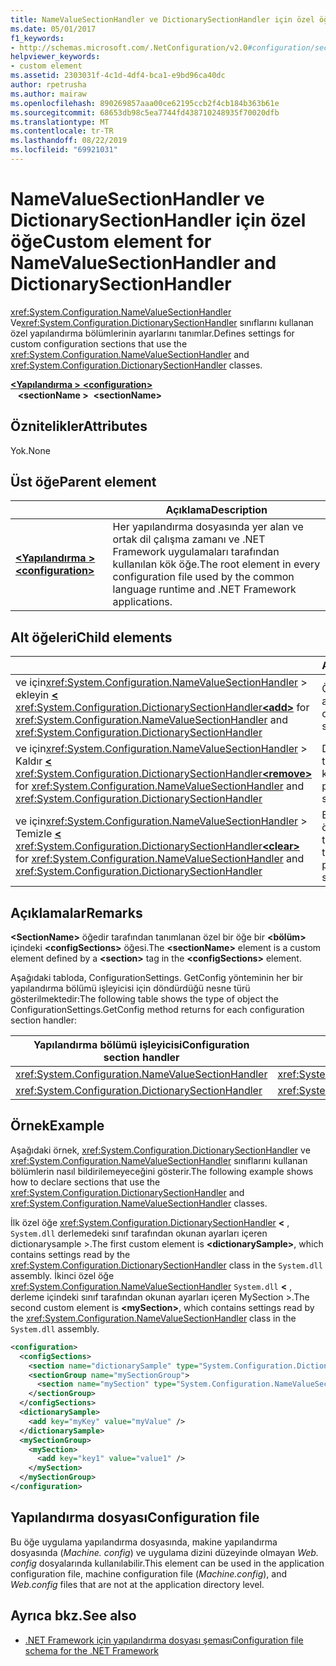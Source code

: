 ```yaml
---
title: NameValueSectionHandler ve DictionarySectionHandler için özel öğe
ms.date: 05/01/2017
f1_keywords:
- http://schemas.microsoft.com/.NetConfiguration/v2.0#configuration/sectionName
helpviewer_keywords:
- custom element
ms.assetid: 2303031f-4c1d-4df4-bca1-e9bd96ca40dc
author: rpetrusha
ms.author: mairaw
ms.openlocfilehash: 890269857aaa00ce62195ccb2f4cb184b363b61e
ms.sourcegitcommit: 68653db98c5ea7744fd438710248935f70020dfb
ms.translationtype: MT
ms.contentlocale: tr-TR
ms.lasthandoff: 08/22/2019
ms.locfileid: "69921031"
---
```

# <a name="custom-element-for-namevaluesectionhandler-and-dictionarysectionhandler"></a><span data-ttu-id="01629-102">NameValueSectionHandler ve DictionarySectionHandler için özel öğe</span><span class="sxs-lookup"><span data-stu-id="01629-102">Custom element for NameValueSectionHandler and DictionarySectionHandler</span></span>

<span data-ttu-id="01629-103"><xref:System.Configuration.NameValueSectionHandler> Ve<xref:System.Configuration.DictionarySectionHandler> sınıflarını kullanan özel yapılandırma bölümlerinin ayarlarını tanımlar.</span><span class="sxs-lookup"><span data-stu-id="01629-103">Defines settings for custom configuration sections that use the <xref:System.Configuration.NameValueSectionHandler> and <xref:System.Configuration.DictionarySectionHandler> classes.</span></span>

<span data-ttu-id="01629-104">[ **\<Yapılandırma >** ](configuration-element.md)</span><span class="sxs-lookup"><span data-stu-id="01629-104">[**\<configuration>**](configuration-element.md)</span></span>\
<span data-ttu-id="01629-105">&nbsp;&nbsp; **\<sectionName >**</span><span class="sxs-lookup"><span data-stu-id="01629-105">&nbsp;&nbsp;**\<sectionName>**</span></span>

## <a name="attributes"></a><span data-ttu-id="01629-106">Öznitelikler</span><span class="sxs-lookup"><span data-stu-id="01629-106">Attributes</span></span>

<span data-ttu-id="01629-107">Yok.</span><span class="sxs-lookup"><span data-stu-id="01629-107">None</span></span>

## <a name="parent-element"></a><span data-ttu-id="01629-108">Üst öğe</span><span class="sxs-lookup"><span data-stu-id="01629-108">Parent element</span></span>

|     | <span data-ttu-id="01629-109">Açıklama</span><span class="sxs-lookup"><span data-stu-id="01629-109">Description</span></span> |
| --- | ----------- |
| [<span data-ttu-id="01629-110"> **\<Yapılandırma >** </span><span class="sxs-lookup"><span data-stu-id="01629-110">**\<configuration>**</span></span>](configuration-element.md) | <span data-ttu-id="01629-111">Her yapılandırma dosyasında yer alan ve ortak dil çalışma zamanı ve .NET Framework uygulamaları tarafından kullanılan kök öğe.</span><span class="sxs-lookup"><span data-stu-id="01629-111">The root element in every configuration file used by the common language runtime and .NET Framework applications.</span></span> |

## <a name="child-elements"></a><span data-ttu-id="01629-112">Alt öğeleri</span><span class="sxs-lookup"><span data-stu-id="01629-112">Child elements</span></span>

|     | <span data-ttu-id="01629-113">Açıklama</span><span class="sxs-lookup"><span data-stu-id="01629-113">Description</span></span> |
| --- | ----------- |
| <span data-ttu-id="01629-114">ve için<xref:System.Configuration.NameValueSectionHandler> > ekleyin [ **\<** ](add-element-for-custom-2.md)<xref:System.Configuration.DictionarySectionHandler></span><span class="sxs-lookup"><span data-stu-id="01629-114">[**\<add>**](add-element-for-custom-2.md) for <xref:System.Configuration.NameValueSectionHandler> and <xref:System.Configuration.DictionarySectionHandler></span></span>  | <span data-ttu-id="01629-115">Özel uygulama ayarları ekler.</span><span class="sxs-lookup"><span data-stu-id="01629-115">Adds custom application settings.</span></span> |
| <span data-ttu-id="01629-116">ve için<xref:System.Configuration.NameValueSectionHandler> > Kaldır [ **\<** ](remove-element-for-custom-2.md)<xref:System.Configuration.DictionarySectionHandler></span><span class="sxs-lookup"><span data-stu-id="01629-116">[**\<remove>**](remove-element-for-custom-2.md) for <xref:System.Configuration.NameValueSectionHandler> and <xref:System.Configuration.DictionarySectionHandler></span></span> | <span data-ttu-id="01629-117">Daha önce tanımlanmış bir ayarı kaldırır.</span><span class="sxs-lookup"><span data-stu-id="01629-117">Removes a previously defined setting.</span></span> |
| <span data-ttu-id="01629-118">ve için<xref:System.Configuration.NameValueSectionHandler> > Temizle [ **\<** ](clear-element-for-custom-2.md)<xref:System.Configuration.DictionarySectionHandler></span><span class="sxs-lookup"><span data-stu-id="01629-118">[**\<clear>**](clear-element-for-custom-2.md) for <xref:System.Configuration.NameValueSectionHandler> and <xref:System.Configuration.DictionarySectionHandler></span></span> | <span data-ttu-id="01629-119">Bir bölümdeki önceden tanımlanmış tüm ayarları temizler.</span><span class="sxs-lookup"><span data-stu-id="01629-119">Clears all previously defined settings in a section.</span></span> |

## <a name="remarks"></a><span data-ttu-id="01629-120">Açıklamalar</span><span class="sxs-lookup"><span data-stu-id="01629-120">Remarks</span></span>

<span data-ttu-id="01629-121">**\<SectionName>** öğedir tarafından tanımlanan özel bir öğe bir **\<bölüm>** içindeki **\<configSections>** öğesi.</span><span class="sxs-lookup"><span data-stu-id="01629-121">The **\<sectionName>** element is a custom element defined by a **\<section>** tag in the **\<configSections>** element.</span></span>

<span data-ttu-id="01629-122">Aşağıdaki tabloda, ConfigurationSettings. GetConfig yönteminin her bir yapılandırma bölümü işleyicisi için döndürdüğü nesne türü gösterilmektedir:</span><span class="sxs-lookup"><span data-stu-id="01629-122">The following table shows the type of object the ConfigurationSettings.GetConfig method returns for each configuration section handler:</span></span>

| <span data-ttu-id="01629-123">Yapılandırma bölümü işleyicisi</span><span class="sxs-lookup"><span data-stu-id="01629-123">Configuration section handler</span></span>                        | <span data-ttu-id="01629-124">Dönüş türü</span><span class="sxs-lookup"><span data-stu-id="01629-124">Return type</span></span>                                                |
| ---------------------------------------------------- | ---------------------------------------------------------- |
| <xref:System.Configuration.NameValueSectionHandler>  | <xref:System.Collections.Specialized.NameValueCollection>  |
| <xref:System.Configuration.DictionarySectionHandler> | <xref:System.Collections.IDictionary>                      |

## <a name="example"></a><span data-ttu-id="01629-125">Örnek</span><span class="sxs-lookup"><span data-stu-id="01629-125">Example</span></span>

<span data-ttu-id="01629-126">Aşağıdaki örnek, <xref:System.Configuration.DictionarySectionHandler> ve <xref:System.Configuration.NameValueSectionHandler> sınıflarını kullanan bölümlerin nasıl bildirilemeyeceğini gösterir.</span><span class="sxs-lookup"><span data-stu-id="01629-126">The following example shows how to declare sections that use the <xref:System.Configuration.DictionarySectionHandler> and <xref:System.Configuration.NameValueSectionHandler> classes.</span></span>

<span data-ttu-id="01629-127">İlk özel öğe <xref:System.Configuration.DictionarySectionHandler>  **\<** , `System.dll` derlemedeki sınıf tarafından okunan ayarları içeren dictionarysample >.</span><span class="sxs-lookup"><span data-stu-id="01629-127">The first custom element is **\<dictionarySample>**, which contains settings read by the <xref:System.Configuration.DictionarySectionHandler> class in the `System.dll` assembly.</span></span> <span data-ttu-id="01629-128">İkinci özel öğe <xref:System.Configuration.NameValueSectionHandler> `System.dll`  **\<** , derleme içindeki sınıf tarafından okunan ayarları içeren MySection >.</span><span class="sxs-lookup"><span data-stu-id="01629-128">The second custom element is **\<mySection>**, which contains settings read by the <xref:System.Configuration.NameValueSectionHandler> class in the `System.dll` assembly.</span></span>

```xml
<configuration>
  <configSections>
    <section name="dictionarySample" type="System.Configuration.DictionarySectionHandler,System" />
    <sectionGroup name="mySectionGroup">
      <section name="mySection" type="System.Configuration.NameValueSectionHandler,System" />
    </sectionGroup>
  </configSections>
  <dictionarySample>
    <add key="myKey" value="myValue" />
  </dictionarySample>
  <mySectionGroup>
    <mySection>
      <add key="key1" value="value1" />
    </mySection>
  </mySectionGroup>
</configuration>
```

## <a name="configuration-file"></a><span data-ttu-id="01629-129">Yapılandırma dosyası</span><span class="sxs-lookup"><span data-stu-id="01629-129">Configuration file</span></span>

<span data-ttu-id="01629-130">Bu öğe uygulama yapılandırma dosyasında, makine yapılandırma dosyasında (*Machine. config*) ve uygulama dizini düzeyinde olmayan *Web. config* dosyalarında kullanılabilir.</span><span class="sxs-lookup"><span data-stu-id="01629-130">This element can be used in the application configuration file, machine configuration file (*Machine.config*), and *Web.config* files that are not at the application directory level.</span></span>

## <a name="see-also"></a><span data-ttu-id="01629-131">Ayrıca bkz.</span><span class="sxs-lookup"><span data-stu-id="01629-131">See also</span></span>

- [<span data-ttu-id="01629-132">.NET Framework için yapılandırma dosyası şeması</span><span class="sxs-lookup"><span data-stu-id="01629-132">Configuration file schema for the .NET Framework</span></span>](index.md)

